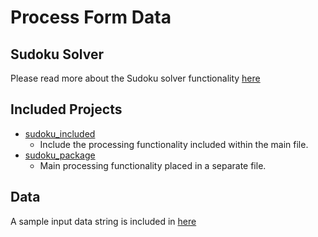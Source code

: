 # Process Form Data

## Sudoku Solver
Please read more about the Sudoku solver functionality [here](www.github.com/jackburdick/go_challenge_08)

## Included Projects
- [sudoku_included](./sudoku_included)
    - Include the processing functionality included within the main file.
- [sudoku_package](./sudoku_package)
    - Main processing functionality placed in a separate file.


## Data
A sample input data string is included in [here](./sample_input/sudoku_puzzle_01_string.txt)